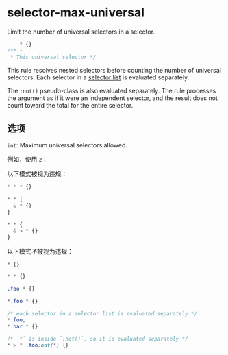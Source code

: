 # selector-max-universal

Limit the number of universal selectors in a selector.

```css
    * {}
/** ↑
 * This universal selector */
```

This rule resolves nested selectors before counting the number of universal selectors. Each selector in a [selector list](https://www.w3.org/TR/selectors4/#selector-list) is evaluated separately.

The `:not()` pseudo-class is also evaluated separately. The rule processes the argument as if it were an independent selector, and the result does not count toward the total for the entire selector.

## 选项

`int`: Maximum universal selectors allowed.

例如，使用 `2`：

以下模式被视为违规：

```css
* * * {}
```

```css
* * {
  & * {}
}
```

```css
* * {
  & > * {}
}
```

以下模式*不*被视为违规：

```css
* {}
```

```css
* * {}
```

```css
.foo * {}
```

```css
*.foo * {}
```

```css
/* each selector in a selector list is evaluated separately */
*.foo,
*.bar * {}
```

```css
/* `*` is inside `:not()`, so it is evaluated separately */
* > * .foo:not(*) {}
```
